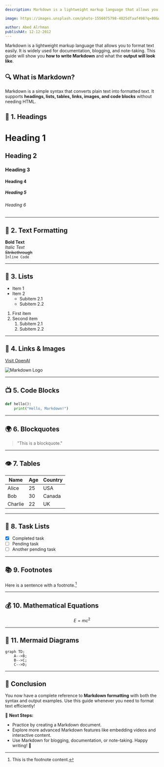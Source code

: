 ```yaml
---
description: Markdown is a lightweight markup language that allows you to format text easily. It is widely used for documentation, blogging, and note-taking. This guide will show you how to write Markdown and what the output will look like.

image: https://images.unsplash.com/photo-1556075798-4825dfaaf498?q=80&w=2976&auto=format&fit=crop&ixlib=rb-4.0.3&ixid=M3wxMjA3fDB8MHxwaG90by1wYWdlfHx8fGVufDB8fHx8fA%3D%3D

author: Abed Alrhman
publishAt: 12-12-2012
---
```


<!-- # 📘 Comprehensive Markdown Guide -->

Markdown is a lightweight markup language that allows you to format text easily. It is widely used for documentation, blogging, and note-taking. This guide will show you **how to write Markdown** and what the **output will look like**.

## 🔍 What is Markdown?

Markdown is a simple syntax that converts plain text into formatted text. It supports **headings, lists, tables, links, images, and code blocks** without needing HTML.

## 📝 1. Headings

# Heading 1

## Heading 2

### Heading 3

#### Heading 4

##### Heading 5

###### Heading 6

---

## 🌟 2. Text Formatting

**Bold Text**  
_Italic Text_  
~~Strikethrough~~  
`Inline Code`

---

## 🔄 3. Lists

- Item 1
- Item 2
  - Subitem 2.1
  - Subitem 2.2

1. First item
2. Second item
   1. Subitem 2.1
   2. Subitem 2.2

---

## 💎 4. Links & Images

[Visit OpenAI](https://openai.com)

![Markdown Logo](https://upload.wikimedia.org/wikipedia/commons/4/48/Markdown-mark.svg)

---

## 📺 5. Code Blocks

```python
def hello():
    print("Hello, Markdown!")
```

---

## 🌍 6. Blockquotes

> "This is a blockquote."

---

## 👁️ 7. Tables

| Name    | Age | Country |
| ------- | --- | ------- |
| Alice   | 25  | USA     |
| Bob     | 30  | Canada  |
| Charlie | 22  | UK      |

---

## 🚀 8. Task Lists

- [x] Completed task
- [ ] Pending task
- [ ] Another pending task

---

## 📚 9. Footnotes

Here is a sentence with a footnote.[^1]

[^1]: This is the footnote content.

---

## 💰 10. Mathematical Equations

$$
E = mc^2
$$

---

## 🎨 11. Mermaid Diagrams

```mermaid
graph TD;
    A-->B;
    B-->C;
    C-->D;
```

---

## 🎉 Conclusion

You now have a complete reference to **Markdown formatting** with both the syntax and output examples. Use this guide whenever you need to format text efficiently!

🔹 **Next Steps:**

- Practice by creating a Markdown document.
- Explore more advanced Markdown features like embedding videos and interactive content.
- Use Markdown for blogging, documentation, or note-taking. Happy writing! 🎉
